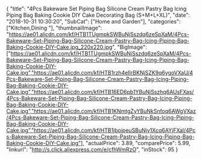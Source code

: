 {
	"title": "4Pcs Bakeware Set Piping Bag Silicone Cream Pastry Bag Icing Piping Bag Baking Cookie DIY Cake Decorating Bag (S+M+L+XL)",
	"date": "2018-10-31 10:30:20",
	"SubCat": ["Home and Garden"],
	"categories": ["Kitchen,Dining "],
	"thumbnailImage": "https://ae01.alicdn.com/kf/HTB1TUgmpkSWBuNjSszdq6zeSpXaM/4Pcs-Bakeware-Set-Piping-Bag-Silicone-Cream-Pastry-Bag-Icing-Piping-Bag-Baking-Cookie-DIY-Cake.jpg_220x220.jpg",
	"BigImage": ["https://ae01.alicdn.com/kf/HTB1TUgmpkSWBuNjSszdq6zeSpXaM/4Pcs-Bakeware-Set-Piping-Bag-Silicone-Cream-Pastry-Bag-Icing-Piping-Bag-Baking-Cookie-DIY-Cake.jpg","https://ae01.alicdn.com/kf/HTB1rzh4eIIrBKNjSZK9q6ygoVXaU/4Pcs-Bakeware-Set-Piping-Bag-Silicone-Cream-Pastry-Bag-Icing-Piping-Bag-Baking-Cookie-DIY-Cake.jpg","https://ae01.alicdn.com/kf/HTB16ED6pb1YBuNjSszhq6AUsFXas/4Pcs-Bakeware-Set-Piping-Bag-Silicone-Cream-Pastry-Bag-Icing-Piping-Bag-Baking-Cookie-DIY-Cake.jpg","https://ae01.alicdn.com/kf/HTB1KNmtgZyYBuNkSnfoq6AWgVXaz/4Pcs-Bakeware-Set-Piping-Bag-Silicone-Cream-Pastry-Bag-Icing-Piping-Bag-Baking-Cookie-DIY-Cake.jpg","https://ae01.alicdn.com/kf/HTB1jboipeuSBuNjy1Xcq6AYjFXal/4Pcs-Bakeware-Set-Piping-Bag-Silicone-Cream-Pastry-Bag-Icing-Piping-Bag-Baking-Cookie-DIY-Cake.jpg"],
	"actualPrice": 3.89,
	"comparePrice": 5.99,
	"linkurl": "http://s.click.aliexpress.com/e/cfhWmRzO",
	"inStock": 95
}
